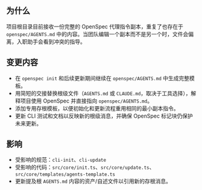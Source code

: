## 为什么
项目根目录目前接收一份完整的 OpenSpec 代理指令副本，重复了也存在于 `openspec/AGENTS.md` 中的内容。当团队编辑一个副本而不是另一个时，文件会偏离，入职助手会看到冲突的指导。

## 变更内容
- 在 `openspec init` 和后续更新期间继续在 `openspec/AGENTS.md` 中生成完整模板。
- 用简短的交接替换根级文件（`AGENTS.md` 或 `CLAUDE.md`，取决于工具选择），解释项目使用 OpenSpec 并直接指向 `openspec/AGENTS.md`。
- 添加专用存根模板，以便初始化和更新流程重用相同的最小副本指令。
- 更新 CLI 测试和文档以反映新的根级消息，并确保 OpenSpec 标记块仍保护未来更新。

## 影响
- 受影响的规范：`cli-init`、`cli-update`
- 受影响的代码：`src/core/init.ts`、`src/core/update.ts`、`src/core/templates/agents-template.ts`
- 更新提及根 `AGENTS.md` 内容的资产/自述文件以引用新的存根消息。